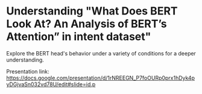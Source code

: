 # Understanding "What Does BERT Look At? An Analysis of BERT’s Attention” in intent dataset"

Explore the BERT head's behavior under a variety of conditions for a deeper understanding.

Presentation link: https://docs.google.com/presentation/d/1rNREEGN_P7foOURp0prx1hDyk4pyDGjvaSn032vd78U/edit#slide=id.p






 
